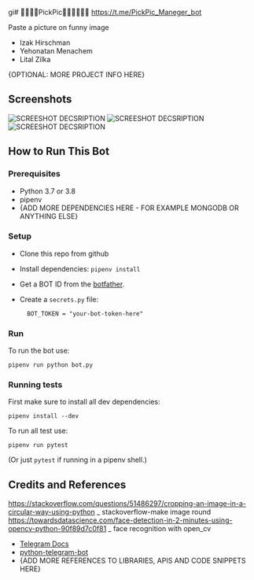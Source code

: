 gi# 👮‍♂️👩‍🎓PickPic👷‍♂️🕵️‍♂️👨‍🎓
<https://t.me/PickPic_Maneger_bot>

Paste a picture on funny image

* Izak Hirschman
* Yehonatan Menachem
* Lital Zilka

{OPTIONAL: MORE PROJECT INFO HERE}

## Screenshots

![SCREESHOT DECSRIPTION](screenshots/photo5872929081186693538.jpg)
![SCREESHOT DECSRIPTION](screenshots/photo5872929081186693539.jpg)
![SCREESHOT DECSRIPTION](screenshots/photo5872929081186693540.jpg)



## How to Run This Bot
### Prerequisites
* Python 3.7 or 3.8
* pipenv
* {ADD MORE DEPENDENCIES HERE - FOR EXAMPLE MONGODB OR ANYTHING ELSE}

### Setup
* Clone this repo from github
* Install dependencies: `pipenv install`
* Get a BOT ID from the [botfather](https://telegram.me/BotFather).
* Create a `secrets.py` file:

        BOT_TOKEN = "your-bot-token-here"

### Run
To run the bot use:

    pipenv run python bot.py

### Running tests
First make sure to install all dev dependencies:

    pipenv install --dev

To run all test  use:

    pipenv run pytest

(Or just `pytest` if running in a pipenv shell.)

## Credits and References
https://stackoverflow.com/questions/51486297/cropping-an-image-in-a-circular-way-using-python _ stackoverflow-make image round
https://towardsdatascience.com/face-detection-in-2-minutes-using-opencv-python-90f89d7c0f81 _ face recognition with open_cv
* [Telegram Docs](https://core.telegram.org/bots)
* [python-telegram-bot](https://github.com/python-telegram-bot/python-telegram-bot)
* {ADD MORE REFERENCES TO LIBRARIES, APIS AND CODE SNIPPETS HERE}
